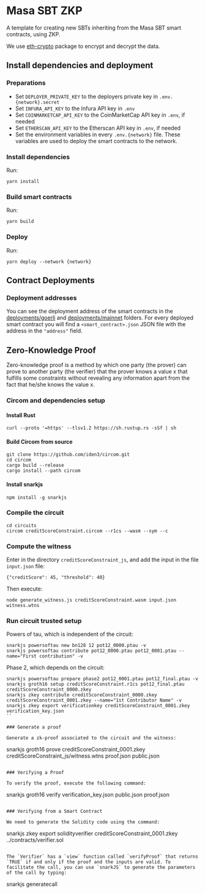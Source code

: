 # Masa SBT ZKP

A template for creating new SBTs inheriting from the Masa SBT smart contracts, using ZKP.

We use [eth-crypto](https://www.npmjs.com/package/eth-crypto) package to encrypt and decrypt the data.

## Install dependencies and deployment

### Preparations

* Set `DEPLOYER_PRIVATE_KEY` to the deployers private key in `.env.{network}.secret`
* Set `INFURA_API_KEY` to the Infura API key in `.env`
* Set `COINMARKETCAP_API_KEY` to the CoinMarketCap API key in `.env`, if needed
* Set `ETHERSCAN_API_KEY` to the Etherscan API key in `.env`, if needed
* Set the environment variables in every `.env.{network}` file. These variables are used to deploy the smart contracts to the network.

### Install dependencies

Run:
```
yarn install
```

### Build smart contracts

Run:
```
yarn build
```

### Deploy

Run:
```
yarn deploy --network {network}
```

## Contract Deployments

### Deployment addresses

You can see the deployment address of the smart contracts in the [deployments/goerli](deployments/goerli) and [deployments/mainnet](deployments/mainnet) folders. For every deployed smart contract you will find a `<smart_contract>.json` JSON file with the address in the `"address"` field.

## Zero-Knowledge Proof

Zero-knowledge proof is a method by which one party (the prover) can prove to another party (the verifier) that the prover knows a value x that fulfills some constraints without revealing any information apart from the fact that he/she knows the value x.

### Circom and dependencies setup

#### Install Rust

```
curl --proto '=https' --tlsv1.2 https://sh.rustup.rs -sSf | sh
```

#### Build Circom from source

```
git clone https://github.com/iden3/circom.git
cd circom
cargo build --release
cargo install --path circom
```

#### Install snarkjs

```
npm install -g snarkjs
```

### Compile the circuit

```
cd circuits
circom creditScoreConstraint.circom --r1cs --wasm --sym --c
```

### Compute the witness

Enter in the directory `creditScoreConstraint_js`, and add the input in the file `input.json` file:
```
{"creditScore": 45, "threshold": 40}
```

Then execute:
```
node generate_witness.js creditScoreConstraint.wasm input.json witness.wtns
```

### Run circuit trusted setup

Powers of tau, which is independent of the circuit:
```
snarkjs powersoftau new bn128 12 pot12_0000.ptau -v
snarkjs powersoftau contribute pot12_0000.ptau pot12_0001.ptau --name="First contribution" -v
```

Phase 2, which depends on the circuit:
```
snarkjs powersoftau prepare phase2 pot12_0001.ptau pot12_final.ptau -v
snarkjs groth16 setup creditScoreConstraint.r1cs pot12_final.ptau creditScoreConstraint_0000.zkey
snarkjs zkey contribute creditScoreConstraint_0000.zkey creditScoreConstraint_0001.zkey --name="1st Contributor Name" -v
snarkjs zkey export verificationkey creditScoreConstraint_0001.zkey verification_key.json
``

### Generate a proof

Generate a zk-proof associated to the circuit and the witness:
```
snarkjs groth16 prove creditScoreConstraint_0001.zkey creditScoreConstraint_js/witness.wtns proof.json public.json
```

### Verifying a Proof

To verify the proof, execute the following command:
```
snarkjs groth16 verify verification_key.json public.json proof.json
```

### Verifying from a Smart Contract

We need to generate the Solidity code using the command:
```
snarkjs zkey export solidityverifier creditScoreConstraint_0001.zkey ../contracts/verifier.sol
```

The `Verifier` has a `view` function called `verifyProof` that returns `TRUE` if and only if the proof and the inputs are valid. To facilitate the call, you can use `snarkJS` to generate the parameters of the call by typing:

```
snarkjs generatecall
```
